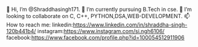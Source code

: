 👋 Hi, I’m @Shraddhasingh171.
🌱 I’m currently pursuing B.Tech in cse.
💞️ I’m looking to collaborate on C, C++, PYTHON,DSA,WEB-DEVELOPMENT.
📫 How to reach me: linkedin:https://www.linkedin.com/in/shraddha-singh-120b441b4/
                      instagram:https://www.instagram.com/si.ngh6106/
                      facebook:https://www.facebook.com/profile.php?id=100054512911906
